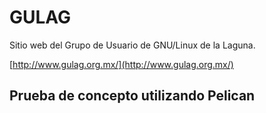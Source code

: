 GULAG
=====

Sitio web del Grupo de Usuario de GNU/Linux de la Laguna.

[http://www.gulag.org.mx/](http://www.gulag.org.mx/)


## Prueba de concepto utilizando Pelican
